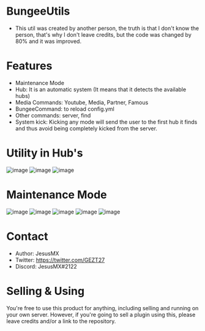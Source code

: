 # BungeeUtils
* This util was created by another person, the truth is that I don't know the person, that's why I don't leave credits, but the code was changed by 80% and it was improved.

# Features
* Maintenance Mode
* Hub: It is an automatic system (It means that it detects the available hubs)
* Media Commands: Youtube, Media, Partner, Famous
* BungeeCommand: to reload config.yml 
* Other commands: server, find
* System kick: Kicking any mode will send the user to the first hub it finds and thus avoid being completely kicked from the server.

# Utility in Hub's
![image](https://user-images.githubusercontent.com/64879531/175190970-0b5bfd95-5614-424a-8cc3-25d9596ded66.png)
![image](https://user-images.githubusercontent.com/64879531/175191290-c8ed1243-97b5-479f-8cf6-409879eace42.png)
![image](https://user-images.githubusercontent.com/64879531/175191356-a2ba825e-aea3-41cd-8d96-91cbaa280263.png)

# Maintenance Mode
![image](https://user-images.githubusercontent.com/64879531/175192146-bc1571c8-913b-4b9f-86ff-78a884055868.png)
![image](https://user-images.githubusercontent.com/64879531/175192178-a1632e50-7025-425c-b48e-0b5ab5490ccb.png)
![image](https://user-images.githubusercontent.com/64879531/175192220-c8a77e9f-b4d3-4257-925e-1f8f1b7d81cc.png)
![image](https://user-images.githubusercontent.com/64879531/175192247-5cafed45-af9a-4159-b4d0-97bb8d13ebb4.png)
![image](https://user-images.githubusercontent.com/64879531/175192309-488c7041-1df0-45a7-9384-98f963756e56.png)


# Contact
* Author: JesusMX
* Twitter: https://twitter.com/GEZT27
* Discord: JesusMX#2122

# Selling & Using
You're free to use this product for anything, including selling and running on your own server. However, if you're going to sell a plugin using this, please leave credits and/or a link to the repository.

